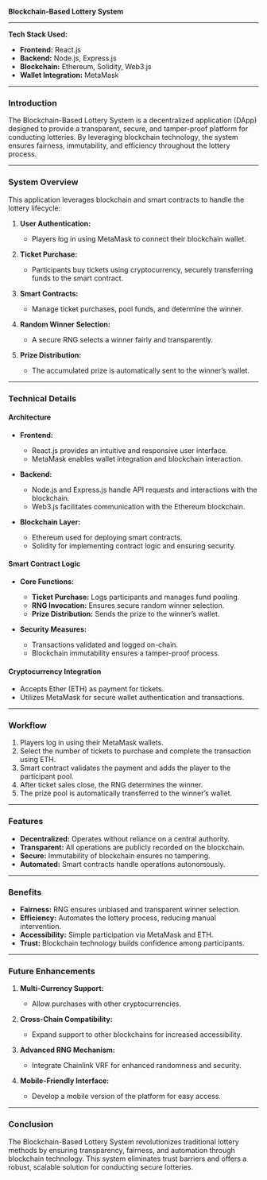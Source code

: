 **Blockchain-Based Lottery System**

---

**Tech Stack Used:**  
- **Frontend:** React.js  
- **Backend:** Node.js, Express.js  
- **Blockchain:** Ethereum, Solidity, Web3.js  
- **Wallet Integration:** MetaMask  

---

### **Introduction**
The Blockchain-Based Lottery System is a decentralized application (DApp) designed to provide a transparent, secure, and tamper-proof platform for conducting lotteries. By leveraging blockchain technology, the system ensures fairness, immutability, and efficiency throughout the lottery process.

---

### **System Overview**
This application leverages blockchain and smart contracts to handle the lottery lifecycle:  

1. **User Authentication:**  
   - Players log in using MetaMask to connect their blockchain wallet.  

2. **Ticket Purchase:**  
   - Participants buy tickets using cryptocurrency, securely transferring funds to the smart contract.  

3. **Smart Contracts:**  
   - Manage ticket purchases, pool funds, and determine the winner.  

4. **Random Winner Selection:**  
   - A secure RNG selects a winner fairly and transparently.  

5. **Prize Distribution:**  
   - The accumulated prize is automatically sent to the winner’s wallet.  

---

### **Technical Details**

#### **Architecture**
- **Frontend:**  
  - React.js provides an intuitive and responsive user interface.  
  - MetaMask enables wallet integration and blockchain interaction.

- **Backend:**  
  - Node.js and Express.js handle API requests and interactions with the blockchain.  
  - Web3.js facilitates communication with the Ethereum blockchain.  

- **Blockchain Layer:**  
  - Ethereum used for deploying smart contracts.  
  - Solidity for implementing contract logic and ensuring security.  

#### **Smart Contract Logic**
- **Core Functions:**  
  - **Ticket Purchase:** Logs participants and manages fund pooling.  
  - **RNG Invocation:** Ensures secure random winner selection.  
  - **Prize Distribution:** Sends the prize to the winner’s wallet.

- **Security Measures:**  
  - Transactions validated and logged on-chain.  
  - Blockchain immutability ensures a tamper-proof process.

#### **Cryptocurrency Integration**
- Accepts Ether (ETH) as payment for tickets.  
- Utilizes MetaMask for secure wallet authentication and transactions.  

---

### **Workflow**
1. Players log in using their MetaMask wallets.  
2. Select the number of tickets to purchase and complete the transaction using ETH.  
3. Smart contract validates the payment and adds the player to the participant pool.  
4. After ticket sales close, the RNG determines the winner.  
5. The prize pool is automatically transferred to the winner’s wallet.  

---

### **Features**
- **Decentralized:** Operates without reliance on a central authority.  
- **Transparent:** All operations are publicly recorded on the blockchain.  
- **Secure:** Immutability of blockchain ensures no tampering.  
- **Automated:** Smart contracts handle operations autonomously.  

---

### **Benefits**
- **Fairness:** RNG ensures unbiased and transparent winner selection.  
- **Efficiency:** Automates the lottery process, reducing manual intervention.  
- **Accessibility:** Simple participation via MetaMask and ETH.  
- **Trust:** Blockchain technology builds confidence among participants.  

---

### **Future Enhancements**
1. **Multi-Currency Support:**  
   - Allow purchases with other cryptocurrencies.  

2. **Cross-Chain Compatibility:**  
   - Expand support to other blockchains for increased accessibility.  

3. **Advanced RNG Mechanism:**  
   - Integrate Chainlink VRF for enhanced randomness and security.  

4. **Mobile-Friendly Interface:**  
   - Develop a mobile version of the platform for easy access.  

---

### **Conclusion**
The Blockchain-Based Lottery System revolutionizes traditional lottery methods by ensuring transparency, fairness, and automation through blockchain technology. This system eliminates trust barriers and offers a robust, scalable solution for conducting secure lotteries.
